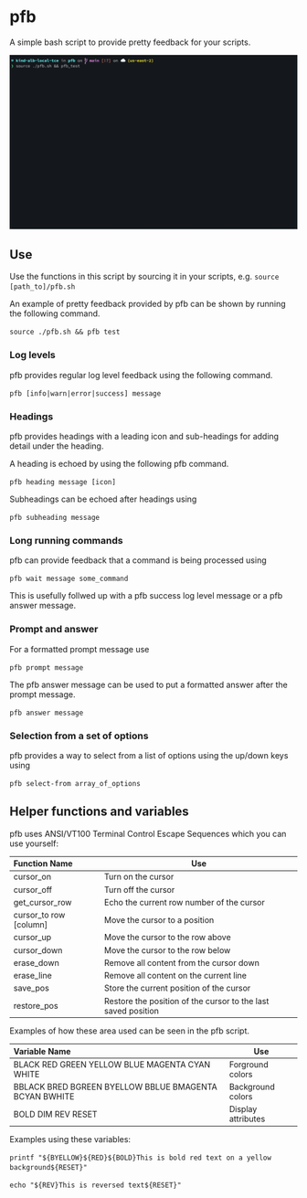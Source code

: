 # pfb
A simple bash script to provide pretty feedback for your scripts.

![video of pfb example output](/pfb_example.gif)

## Use
Use the functions in this script by sourcing it in your scripts, e.g.
`source [path_to]/pfb.sh`

An example of pretty feedback provided by pfb can be shown by running the following command.

`source ./pfb.sh && pfb test`

### Log levels
pfb provides regular log level feedback using the following command.

`pfb [info|warn|error|success] message`

### Headings
pfb provides headings with a leading icon and sub-headings for adding detail under the heading.

A heading is echoed by using the following pfb command.

`pfb heading message [icon]`

Subheadings can be echoed after headings using

`pfb subheading message`

### Long running commands
pfb can provide feedback that a command is being processed using

`pfb wait message some_command`

This is usefully follwed up with a pfb success log level message or a pfb answer message.

### Prompt and answer
For a formatted prompt message use

`pfb prompt message`

The pfb answer message can be used to put a formatted answer after the prompt message.

`pfb answer message`

### Selection from a set of options
pfb provides a way to select from a list of options using the up/down keys using

`pfb select-from array_of_options`

## Helper functions and variables
pfb uses ANSI/VT100 Terminal Control Escape Sequences which you can use yourself:

| Function Name | Use |
| :------- | ------- |
| cursor_on | Turn on the cursor |
| cursor_off | Turn off the cursor |
| get_cursor_row | Echo the current row number of the cursor |
| cursor_to row [column] | Move the cursor to a position |
| cursor_up | Move the cursor to the row above |
| cursor_down | Move the cursor to the row below |
| erase_down | Remove all content from the cursor down |
| erase_line | Remove all content on the current line |
| save_pos | Store the current position of the cursor |
| restore_pos | Restore the position of the cursor to the last saved position |

Examples of how these area used can be seen in the pfb script.

| Variable Name | Use |
| :------- | ------- |
| BLACK RED GREEN YELLOW BLUE MAGENTA CYAN WHITE | Forground colors |
| BBLACK BRED BGREEN BYELLOW BBLUE BMAGENTA BCYAN BWHITE | Background colors |
| BOLD DIM REV RESET | Display attributes |

Examples using these variables:

`printf "${BYELLOW}${RED}${BOLD}This is bold red text on a yellow background${RESET}"`

`echo "${REV}This is reversed text${RESET}"`